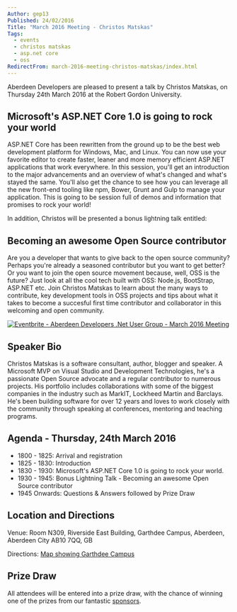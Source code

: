 ```yaml
---
Author: gep13
Published: 24/02/2016
Title: "March 2016 Meeting - Christos Matskas"
Tags:
  - events
  - christos matskas
  - asp.net core
  - oss
RedirectFrom: march-2016-meeting-christos-matskas/index.html
---
```


Aberdeen Developers are pleased to present a talk by Christos Matskas, on Thursday 24th March 2016 at the Robert Gordon University.

## Microsoft's ASP.NET Core 1.0 is going to rock your world

ASP.NET Core has been rewritten from the ground up to be the best web development platform for Windows, Mac, and Linux. You can now use your favorite editor to create faster, leaner and more memory efficient ASP.NET applications that work everywhere. In this session, you'll get an introduction to the major advancements and an overview of what's changed and what's stayed the same. You'll also get the chance to see how you can leverage all the new front-end tooling like npm, Bower, Grunt and Gulp to manage your application. This is going to be session full of demos and information that promises to rock your world!

In addition, Christos will be presented a bonus lightning talk entitled:

## Becoming an awesome Open Source contributor

Are you a developer that wants to give back to the open source community? Perhaps you're already a seasoned contributor but you want to get better? Or you want to join the open source movement because, well, OSS is the future? Just look at all the cool tech built with OSS: Node.js, BootStrap, ASP.NET etc. Join Christos Matskas to learn about the many ways to contribute, key development tools in OSS projects and tips about what it takes to become a succesful first time contributor and collaborator in this welcoming and open community.

[![Eventbrite - Aberdeen Developers .Net User Group - March 2016 Meeting](https://www.eventbrite.com/custombutton?eid=21670650499)](https://www.eventbrite.com/e/aberdeen-developers-net-user-group-march-2016-meeting-tickets-21670650499?aff=blog)

## Speaker Bio

Christos Matskas is a software consultant, author, blogger and speaker. A Microsoft MVP on Visual Studio and Development Technologies, he's a passionate Open Source advocate and a regular contributor to numerous projects. His portfolio includes collaborations with some of the biggest companies in the industry such as MarkIT, Lockheed Martin and Barclays. He's been building software for over 12 years and loves to work closely with the community through speaking at conferences, mentoring and teaching programs.

## Agenda - Thursday,  24th March 2016

* 1800 - 1825: Arrival and registration
* 1825 - 1830: Introduction
* 1830 - 1930: Microsoft's ASP.NET Core 1.0 is going to rock your world.
* 1930 - 1945: Bonus Lightning Talk - Becoming an awesome Open Source contributor
* 1945 Onwards: Questions &amp; Answers followed by Prize Draw

## Location and Directions

Venue: Room N309, Riverside East Building, Garthdee Campus, Aberdeen, Aberdeen City AB10 7QQ, GB

Directions: [Map showing Garthdee Campus](https://maps.google.co.uk/maps?q=Faculty+of+Health+%26+Social+Care,+Garthdee+Campus,+Aberdeen,+Aberdeen+City+AB10+7QG,+GB&hl=en&ll=57.119317,-2.136133&spn=0.004165,0.012413&sll=57.746995,-4.687341&sspn=8.392957,25.422363&hq=Faculty+of+Health+%26+Social+Care,+Garthdee+Campus,&hnear=AB10+7QG,+United+Kingdom&t=m&z=17&iwloc=A)

## Prize Draw

All attendees will be entered into a prize draw, with the chance of winning one of the prizes from our fantastic [sponsors](https://www.aberdeendevelopers.co.uk/sponsors/).
